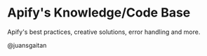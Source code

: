 # Apify's Knowledge/Code Base

Apify's best practices, creative solutions, error handling and more.

@juansgaitan
